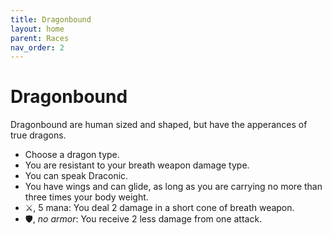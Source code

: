 ```yaml
---
title: Dragonbound
layout: home
parent: Races
nav_order: 2
---
```


# Dragonbound
Dragonbound are human sized and shaped, but have the apperances of true dragons.

* Choose a dragon type.
* You are resistant to your breath weapon damage type.
* You can speak Draconic.
* You have wings and can glide, as long as you are carrying no more than three times your body weight.
* ⚔, 5 mana:  You deal 2 damage in a short cone of breath weapon.
* 🛡, _no armor_: You receive 2 less damage from one attack.
